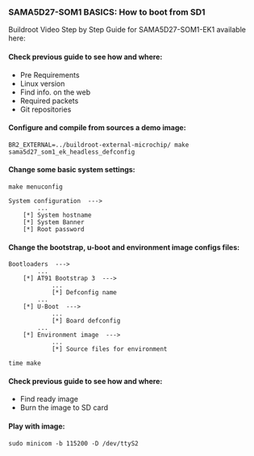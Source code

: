 ### SAMA5D27-SOM1 BASICS: How to boot from SD1

Buildroot Video Step by Step Guide for SAMA5D27-SOM1-EK1 available here:

#### Check previous guide to see how and where: 

- Pre Requirements 
- Linux version 
- Find info. on the web
- Required packets
- Git repositories

#### Configure and compile from sources a demo image:
```
BR2_EXTERNAL=../buildroot-external-microchip/ make sama5d27_som1_ek_headless_defconfig
```
#### Change some basic system settings: 
```
make menuconfig

System configuration  --->
        ...
    [*] System hostname
	[*] System Banner
	[*] Root password
```
#### Change the bootstrap, u-boot and environment image configs files:

```
Bootloaders  --->
        ...
    [*] AT91 Bootstrap 3  --->
            ...
            [*] Defconfig name
        ...
    [*] U-Boot  --->
            ...
            [*] Board defconfig
        ...
    [*] Environment image  --->			
            ...
            [*] Source files for environment

time make
```

#### Check previous guide to see how and where: 
- Find ready image
- Burn the image to SD card

#### Play with image:
```
sudo minicom -b 115200 -D /dev/ttyS2
```

